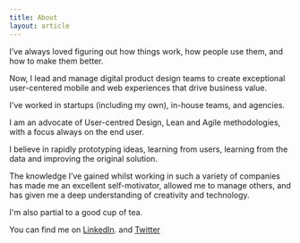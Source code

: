 ```yaml
---
title: About
layout: article
---
```


I’ve always loved figuring out how things work, how people use them, and how to make them better.

Now, I lead and manage digital product design teams to create exceptional user-centered mobile and web experiences that drive business value.

I've worked in startups (including my own), in-house teams, and agencies.

I am an advocate of User-centred Design, Lean and Agile methodologies, with a focus always on the end user.

I believe in rapidly prototyping ideas, learning from users, learning from the data and improving the original solution.

The knowledge I’ve gained whilst working in such a variety of companies has made me an excellent self-motivator, allowed me to manage others, and has given me a deep understanding of creativity and technology.

I'm also partial to a good cup of tea.

You can find me on <a href="https://www.linkedin.com/in/philiptwine/">LinkedIn</a>. and <a href="https://twitter.com/philiptwine">Twitter</a>